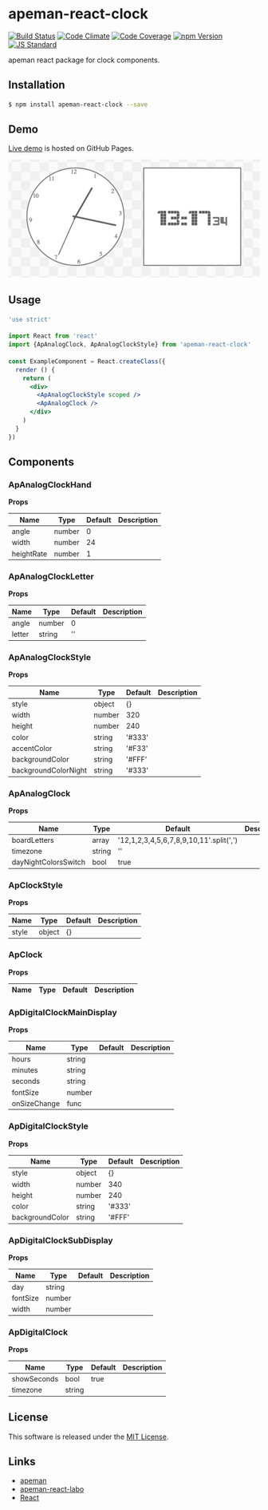 apeman-react-clock
==========

<!---
This file is generated by ape-tmpl. Do not update manually.
--->

<!-- Badge Start -->
<a name="badges"></a>

[![Build Status][bd_travis_shield_url]][bd_travis_url]
[![Code Climate][bd_codeclimate_shield_url]][bd_codeclimate_url]
[![Code Coverage][bd_codeclimate_coverage_shield_url]][bd_codeclimate_url]
[![npm Version][bd_npm_shield_url]][bd_npm_url]
[![JS Standard][bd_standard_shield_url]][bd_standard_url]

[bd_repo_url]: https://github.com/apeman-react-labo/apeman-react-clock
[bd_travis_url]: http://travis-ci.org/apeman-react-labo/apeman-react-clock
[bd_travis_shield_url]: http://img.shields.io/travis/apeman-react-labo/apeman-react-clock.svg?style=flat
[bd_travis_com_url]: http://travis-ci.com/apeman-react-labo/apeman-react-clock
[bd_travis_com_shield_url]: https://api.travis-ci.com/apeman-react-labo/apeman-react-clock.svg?token=
[bd_license_url]: https://github.com/apeman-react-labo/apeman-react-clock/blob/master/LICENSE
[bd_codeclimate_url]: http://codeclimate.com/github/apeman-react-labo/apeman-react-clock
[bd_codeclimate_shield_url]: http://img.shields.io/codeclimate/github/apeman-react-labo/apeman-react-clock.svg?style=flat
[bd_codeclimate_coverage_shield_url]: http://img.shields.io/codeclimate/coverage/github/apeman-react-labo/apeman-react-clock.svg?style=flat
[bd_gemnasium_url]: https://gemnasium.com/apeman-react-labo/apeman-react-clock
[bd_gemnasium_shield_url]: https://gemnasium.com/apeman-react-labo/apeman-react-clock.svg
[bd_npm_url]: http://www.npmjs.org/package/apeman-react-clock
[bd_npm_shield_url]: http://img.shields.io/npm/v/apeman-react-clock.svg?style=flat
[bd_standard_url]: http://standardjs.com/
[bd_standard_shield_url]: https://img.shields.io/badge/code%20style-standard-brightgreen.svg

<!-- Badge End -->


<!-- Description Start -->
<a name="description"></a>

apeman react package for clock components.

<!-- Description End -->


<!-- Overview Start -->
<a name="overview"></a>



<!-- Overview End -->


<!-- Sections Start -->
<a name="sections"></a>

<!-- Section from "doc/guides/01.Installation.md.hbs" Start -->

<a name="section-doc-guides-01-installation-md"></a>

Installation
-----

```bash
$ npm install apeman-react-clock --save
```


<!-- Section from "doc/guides/01.Installation.md.hbs" End -->

<!-- Section from "doc/guides/02.Demo.md.hbs" Start -->

<a name="section-doc-guides-02-demo-md"></a>

Demo
-----

[Live demo][demo_url] is hosted on GitHub Pages.

[![Demo Image](./doc/images/screenshot.png)][demo_url]

[demo_url]: http://apeman-react-labo.github.io/apeman-react-clock/demo/demo.html


<!-- Section from "doc/guides/02.Demo.md.hbs" End -->

<!-- Section from "doc/guides/03.Usage.md.hbs" Start -->

<a name="section-doc-guides-03-usage-md"></a>

Usage
---------

```jsx
'use strict'

import React from 'react'
import {ApAnalogClock, ApAnalogClockStyle} from 'apeman-react-clock'

const ExampleComponent = React.createClass({
  render () {
    return (
      <div>
        <ApAnalogClockStyle scoped />
        <ApAnalogClock />
      </div>
    )
  }
})

```



<!-- Section from "doc/guides/03.Usage.md.hbs" End -->

<!-- Section from "doc/guides/04.Components.md.hbs" Start -->

<a name="section-doc-guides-04-components-md"></a>

Components
-----


### ApAnalogClockHand

**Props**

| Name | Type | Default | Description |
| ---- | ---- | ------- | ----------- |
| angle | number | 0 | |  |
| width | number | 24 | |  |
| heightRate | number | 1 | |  |

### ApAnalogClockLetter

**Props**

| Name | Type | Default | Description |
| ---- | ---- | ------- | ----------- |
| angle | number | 0 | |  |
| letter | string | &#x27;&#x27; | |  |

### ApAnalogClockStyle

**Props**

| Name | Type | Default | Description |
| ---- | ---- | ------- | ----------- |
| style | object | {} | |  |
| width | number | 320 | |  |
| height | number | 240 | |  |
| color | string | &#x27;#333&#x27; | |  |
| accentColor | string | &#x27;#F33&#x27; | |  |
| backgroundColor | string | &#x27;#FFF&#x27; | |  |
| backgroundColorNight | string | &#x27;#333&#x27; | |  |

### ApAnalogClock

**Props**

| Name | Type | Default | Description |
| ---- | ---- | ------- | ----------- |
| boardLetters | array | &#x27;12,1,2,3,4,5,6,7,8,9,10,11&#x27;.split(&#x27;,&#x27;) | |  |
| timezone | string | &#x27;&#x27; | |  |
| dayNightColorsSwitch | bool | true | |  |

### ApClockStyle

**Props**

| Name | Type | Default | Description |
| ---- | ---- | ------- | ----------- |
| style | object | {} | |  |

### ApClock

**Props**

| Name | Type | Default | Description |
| ---- | ---- | ------- | ----------- |

### ApDigitalClockMainDisplay

**Props**

| Name | Type | Default | Description |
| ---- | ---- | ------- | ----------- |
| hours | string |  | |  |
| minutes | string |  | |  |
| seconds | string |  | |  |
| fontSize | number |  | |  |
| onSizeChange | func |  | |  |

### ApDigitalClockStyle

**Props**

| Name | Type | Default | Description |
| ---- | ---- | ------- | ----------- |
| style | object | {} | |  |
| width | number | 340 | |  |
| height | number | 240 | |  |
| color | string | &#x27;#333&#x27; | |  |
| backgroundColor | string | &#x27;#FFF&#x27; | |  |

### ApDigitalClockSubDisplay

**Props**

| Name | Type | Default | Description |
| ---- | ---- | ------- | ----------- |
| day | string |  | |  |
| fontSize | number |  | |  |
| width | number |  | |  |

### ApDigitalClock

**Props**

| Name | Type | Default | Description |
| ---- | ---- | ------- | ----------- |
| showSeconds | bool | true | |  |
| timezone | string |  | |  |


<!-- Section from "doc/guides/04.Components.md.hbs" End -->


<!-- Sections Start -->


<!-- LICENSE Start -->
<a name="license"></a>

License
-------
This software is released under the [MIT License](https://github.com/apeman-react-labo/apeman-react-clock/blob/master/LICENSE).

<!-- LICENSE End -->


<!-- Links Start -->
<a name="links"></a>

Links
------

+ [apeman][apeman_url]
+ [apeman-react-labo][apeman_react_labo_url]
+ [React][react_url]

[apeman_url]: https://github.com/apeman-labo/apeman
[apeman_react_labo_url]: https://github.com/apeman-react-labo
[react_url]: https://facebook.github.io/react/

<!-- Links End -->
